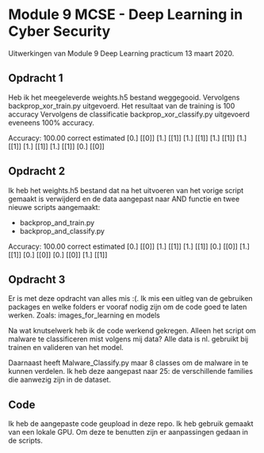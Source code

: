 # Module 9 MCSE - Deep Learning in Cyber Security
Uitwerkingen van Module 9 Deep Learning practicum 13 maart 2020.

## Opdracht 1
Heb ik het meegeleverde weights.h5 bestand weggegooid. Vervolgens backprop_xor_train.py uitgevoerd. Het resultaat van de training is 100 accuracy
Vervolgens de classificatie backprop_xor_classify.py uitgevoerd eveneens 100% accuracy.

Accuracy: 100.00
correct estimated
[0.] [[0]]
[1.] [[1]]
[1.] [[1]]
[1.] [[1]]
[1.] [[1]]
[1.] [[1]]
[1.] [[1]]
[0.] [[0]]


## Opdracht 2
Ik heb het weights.h5 bestand  dat na het uitvoeren van het vorige script gemaakt is verwijderd en de data aangepast naar AND functie en twee nieuwe scripts aangemaakt:
- backprop_and_train.py
- backprop_and_classify.py

Accuracy: 100.00
correct estimated
[0.] [[0]]
[1.] [[1]]
[1.] [[1]]
[0.] [[0]]
[1.] [[1]]
[0.] [[0]]
[0.] [[0]]
[1.] [[1]]


## Opdracht 3
Er is met deze opdracht van alles mis :(. Ik mis een uitleg van de gebruiken packages en welke folders er vooraf nodig zijn om de code goed te laten werken.
Zoals: images_for_learning en models

Na wat knutselwerk heb ik de code werkend gekregen. Alleen het script om malware te classificeren mist volgens mij data? Alle data is nl. gebruikt bij trainen en valideren van het model.

Daarnaast heeft Malware_Classify.py maar 8 classes om de malware in te kunnen verdelen. Ik heb deze aangepast naar 25: de verschillende families die aanwezig zijn in de dataset.

## Code
Ik heb de aangepaste code geupload in deze repo. Ik heb gebruik gemaakt van een lokale GPU. Om deze te benutten zijn er  aanpassingen gedaan in de scripts. 
